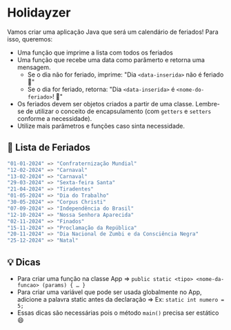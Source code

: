 # Holidayzer

Vamos criar uma aplicação Java que será um calendário de feriados! Para isso, queremos:

- Uma função que imprime a lista com todos os feriados
- Uma função que recebe uma data como parâmerto e retorna uma mensagem.
  - Se o dia não for feriado, imprime: "Dia `<data-inserida>` não é feriado 🥲"
  - Se o dia for feriado, retorna: "Dia `<data-inserida>` é `<nome-do-feriado>`! 🎉"
- Os feriados devem ser objetos criados a partir de uma classe. Lembre-se de utilizar o conceito de encapsulamento (com `getters` e `setters` conforme a necessidade).
- Utilize mais parâmetros e funções caso sinta necessidade.

## 📅 Lista de Feriados

```java
"01-01-2024" => "Confraternização Mundial"
"12-02-2024" => "Carnaval"
"13-02-2024" => "Carnaval"
"29-03-2024" => "Sexta-feira Santa"
"21-04-2024" => "Tiradentes"
"01-05-2024" => "Dia do Trabalho"
"30-05-2024" => "Corpus Christi"
"07-09-2024" => "Independência do Brasil"
"12-10-2024" => "Nossa Senhora Aparecida"
"02-11-2024" => "Finados"
"15-11-2024" => "Proclamação da República"
"20-11-2024" => "Dia Nacional de Zumbi e da Consciência Negra"
"25-12-2024" => "Natal"
```

## 💡 Dicas

- Para criar uma função na classe App ⇒ `public static <tipo> <nome-da-funcao> (params) { … }`
- Para criar uma variável que pode ser usada globalmente no App, adicione a palavra static antes da declaração ⇒ Ex: `static int numero = 5;`
- Essas dicas são necessárias pois o método `main()` precisa ser estático 😄
